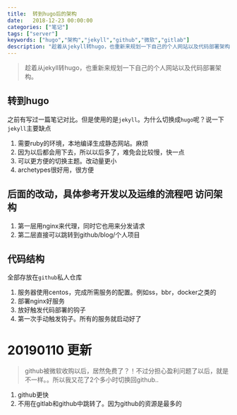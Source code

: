 ```yaml
---
title:  转到hugo后的架构
date:   2018-12-23 00:00:00 
categories: ["笔记"]
tags: ["server"]
keywords: ["hugo","架构","jekyll","github","微软","gitlab"]
description: "趁着从jekyll转hugo，也重新来规划一下自己的个人网站以及代码部署架构"
---
```


> 趁着从jekyll转hugo，也重新来规划一下自己的个人网站以及代码部署架构。

转到hugo
---
之前有写过一篇笔记对比。但是使用的是`jekyll`。为什么切换成`hugo`呢？说一下`jekyll`主要缺点  

1. 需要ruby的环境，本地编译生成静态网站。麻烦  
2. 因为以后都会用下去，所以以后多了，难免会比较慢，快一点  
3. 可以更方便的切换主题。改动量更小  
4. archetypes很好用，很方便  

后面的改动，具体参考开发以及运维的流程吧
访问架构
---
1. 第一层用nginx来代理，同时它也用来分发请求
2. 第二层直接可以跳转到github/blog/个人项目

代码结构
---
全部存放在`github`私人仓库  

1. 服务器使用centos，完成所需服务的配置。例如ss，bbr，docker之类的
2. 部署nginx好服务
3. 放好触发代码部署的钩子
4. 第一次手动触发钩子。所有的服务就启动好了


20190110 更新
===
> github被微软收购以后，居然免费了？！不过分担心盈利问题了以后，就是不一样。。所以我又花了2个多小时切换回github..
1. github更快
2. 不用在gitlab和github中跳转了。因为github的资源是最多的
